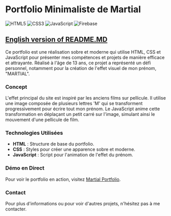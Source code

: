 
# Portfolio Minimaliste de Martial

![HTML5](https://img.shields.io/badge/html5-%23E34F26.svg?style=for-the-badge&logo=html5&logoColor=white) 
![CSS3](https://img.shields.io/badge/css3-%231572B6.svg?style=for-the-badge&logo=css3&logoColor=white)
![JavaScript](https://img.shields.io/badge/javascript-%23323330.svg?style=for-the-badge&logo=javascript&logoColor=%23F7DF1E)
![Firebase](https://img.shields.io/badge/firebase-a08021?style=for-the-badge&logo=firebase&logoColor=ffcd34)

## [English version of README.MD](https://github.com/Martial4034/Old-minimalist-portfolio/blob/main/EN-ReadME.md)

Ce portfolio est une réalisation sobre et moderne qui utilise HTML, CSS et JavaScript pour présenter mes compétences et projets de manière efficace et attrayante. Réalisé à l'âge de 13 ans, ce projet a représenté un défi personnel, notamment pour la création de l'effet visuel de mon prénom, "MARTIAL".

### Concept
L'effet principal du site est inspiré par les anciens films sur pellicule. Il utilise une image composée de plusieurs lettres 'M' qui se transforment progressivement pour écrire tout mon prénom. Le JavaScript anime cette transformation en déplaçant un petit carré sur l'image, simulant ainsi le mouvement d'une pellicule de film.

### Technologies Utilisées
- **HTML** : Structure de base du portfolio.
- **CSS** : Styles pour créer une apparence sobre et moderne.
- **JavaScript** : Script pour l'animation de l'effet du prénom.

### Démo en Direct
Pour voir le portfolio en action, visitez [Martial Portfolio](https://martial-portfolio.web.app/).

### Contact
Pour plus d'informations ou pour voir d'autres projets, n'hésitez pas à me contacter.